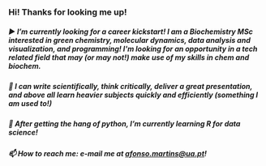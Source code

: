 ### Hi! Thanks for looking me up!

##### ▶️ I’m currently looking for a career kickstart! I am a Biochemistry MSc interested in green chemistry, molecular dynamics, data analysis and visualization, and programming!       ­­­I'm looking for an opportunity in a tech related field that may (or may not!) make use of my skills in chem and biochem.

##### 🤹 I can write scientifically, think critically, deliver a great presentation, and above all learn heavier subjects quickly and efficiently (something I am used to!)

##### 🧠 After getting the hang of python, I’m currently learning R for data science!

##### 📫 How to reach me: e-mail me at afonso.martins@ua.pt!
